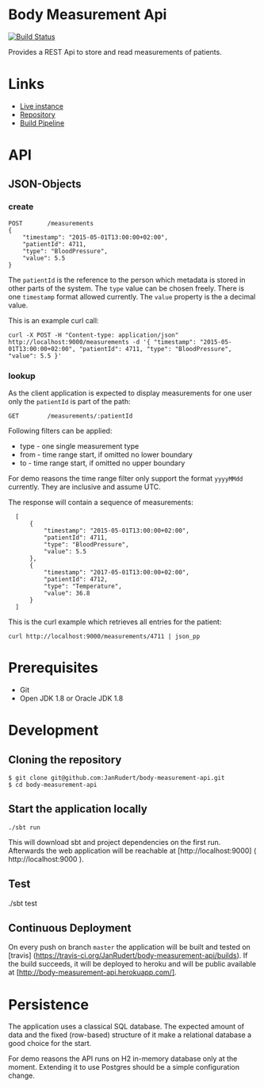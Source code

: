# Body Measurement Api

[![Build Status](https://travis-ci.org/JanRudert/body-measurement-api.svg?branch=master)]( https://travis-ci.org/JanRudert/body-measurement-api )

Provides a REST Api to store and read measurements of patients.

# Links

* [Live instance]( http://body-measurement-api.herokuapp.com/ )
* [Repository]( https://github.com/JanRudert/body-measurement-api )
* [Build Pipeline]( https://travis-ci.org/JanRudert/body-measurement-api/builds )


# API

## JSON-Objects 

### create

    POST       /measurements
    {   
        "timestamp": "2015-05-01T13:00:00+02:00", 
        "patientId": 4711, 
        "type": "BloodPressure", 
        "value": 5.5
    }

The `patientId` is the reference to the person which metadata is stored in other parts of the system.
The `type` value can be chosen freely.
There is one `timestamp` format allowed currently.
The `value` property is the a decimal value.

This is an example curl call:

    curl -X POST -H "Content-type: application/json" http://localhost:9000/measurements -d '{ "timestamp": "2015-05-01T13:00:00+02:00", "patientId": 4711, "type": "BloodPressure", "value": 5.5 }'

### lookup

As the client application is expected to display measurements for one user only the `patientId` is part of the path: 

    GET        /measurements/:patientId
    

Following filters can be applied:
    
 * type - one single measurement type
 * from - time range start, if omitted no lower boundary
 * to - time range start, if omitted no upper boundary

For demo reasons the time range filter only support the format `yyyyMMdd` currently. They are inclusive and assume UTC.

The response will contain a sequence of measurements:

      [
          {   
              "timestamp": "2015-05-01T13:00:00+02:00", 
              "patientId": 4711, 
              "type": "BloodPressure", 
              "value": 5.5
          },
          {   
              "timestamp": "2017-05-01T13:00:00+02:00", 
              "patientId": 4712, 
              "type": "Temperature", 
              "value": 36.8
          }
      ]
      
This is the curl example which retrieves all entries for the patient:

    curl http://localhost:9000/measurements/4711 | json_pp


# Prerequisites

* Git
* Open JDK 1.8 or Oracle JDK 1.8

# Development

## Cloning the repository

    $ git clone git@github.com:JanRudert/body-measurement-api.git
    $ cd body-measurement-api

## Start the application locally

    ./sbt run
    
This will download sbt and project dependencies on the first run. Afterwards the web application will be reachable at [http://localhost:9000] ( http://localhost:9000 ). 


## Test 

./sbt test


## Continuous Deployment

On every push on branch `master` the application will be built and tested on [travis] (https://travis-ci.org/JanRudert/body-measurement-api/builds). If the build succeeds, it will be deployed to heroku and will be public available at [http://body-measurement-api.herokuapp.com/].
    
# Persistence

The application uses a classical SQL database. The expected amount of data and the fixed (row-based) structure of it make a 
relational database a good choice for the start. 

For demo reasons the API runs on H2 in-memory database only at the moment. Extending it to use Postgres should be a simple configuration change. 